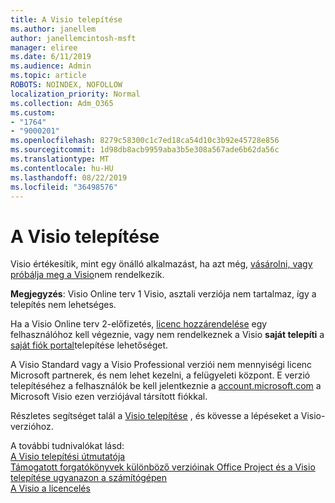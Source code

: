 ```yaml
---
title: A Visio telepítése
ms.author: janellem
author: janellemcintosh-msft
manager: eliree
ms.date: 6/11/2019
ms.audience: Admin
ms.topic: article
ROBOTS: NOINDEX, NOFOLLOW
localization_priority: Normal
ms.collection: Adm_O365
ms.custom:
- "1764"
- "9000201"
ms.openlocfilehash: 8279c58300c1c7ed18ca54d10c3b92e45728e856
ms.sourcegitcommit: 1d98db8acb9959aba3b5e308a567ade6b62da56c
ms.translationtype: MT
ms.contentlocale: hu-HU
ms.lasthandoff: 08/22/2019
ms.locfileid: "36498576"
---
```

# <a name="install-visio"></a>A Visio telepítése

Visio értékesítik, mint egy önálló alkalmazást, ha azt még, [vásárolni, vagy próbálja meg a Visio](https://products.office.com/visio)nem rendelkezik. 

**Megjegyzés**: Visio Online terv 1 Visio, asztali verziója nem tartalmaz, így a telepítés nem lehetséges.

Ha a Visio Online terv 2-előfizetés, [licenc hozzárendelése](https://docs.microsoft.com/office365/admin/subscriptions-and-billing/assign-licenses-to-users?wt.mc_id=OfficeAdm_ClientDIA_Alchemy1764) egy felhasználóhoz kell végeznie, vagy nem rendelkeznek a Visio **saját telepíti** a [saját fiók portal](https://portal.office.com/account#installs)telepítése lehetőséget. 

A Visio Standard vagy a Visio Professional verziói nem mennyiségi licenc Microsoft partnerek, és nem lehet kezelni, a felügyeleti központ. E verzió telepítéséhez a felhasználók be kell jelentkeznie a [account.microsoft.com](https://account.microsoft.com) a Microsoft Visio ezen verziójával társított fiókkal.

Részletes segítséget talál a [Visio telepítése](https://support.office.com/article/f98f21e3-aa02-4827-9167-ddab5b025710?wt.mc_id=OfficeAdm_ClientDIA_Alchemy1764) , és kövesse a lépéseket a Visio-verzióhoz.

A további tudnivalókat lásd:<br>
[A Visio telepítési útmutatója](https://docs.microsoft.com/deployoffice/deployment-guide-for-visio)<br>
[Támogatott forgatókönyvek különböző verzióinak Office Project és a Visio telepítése ugyanazon a számítógépen](https://docs.microsoft.com/deployoffice/install-different-office-visio-and-project-versions-on-the-same-computer)<br>
[A Visio a licencelés](https://products.office.com/visio/microsoft-visio-volume-licensing-visio-for-multiple-users)